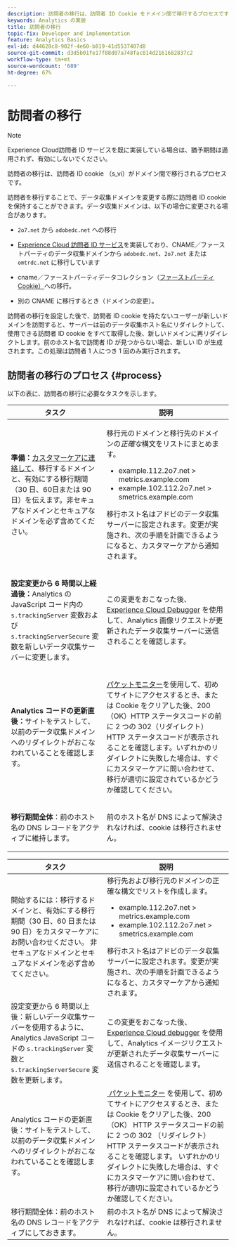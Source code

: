 ```yaml
---
description: 訪問者の移行は、訪問者 ID Cookie をドメイン間で移行するプロセスです。
keywords: Analytics の実装
title: 訪問者の移行
topic-fix: Developer and implementation
feature: Analytics Basics
exl-id: d44628c8-902f-4e60-b819-41d5537407d8
source-git-commit: d3d5b01fe17f88d07a748fac814d2161682837c2
workflow-type: tm+mt
source-wordcount: '689'
ht-degree: 67%

---
```


# 訪問者の移行

>[!NOTE]
>
>Experience Cloud訪問者 ID サービスを既に実装している場合は、猶予期間は適用されず、有効にしないでください。

訪問者の移行は、訪問者 ID cookie （s_vi）がドメイン間で移行されるプロセスです。

訪問者を移行することで、データ収集ドメインを変更する際に訪問者 ID cookie を保持することができます。データ収集ドメインは、以下の場合に変更される場合があります。

* `2o7.net` から `adobedc.net` への移行

* [Experience Cloud 訪問者 ID サービス](https://experienceleague.adobe.com/docs/id-service/using/home.html?lang=ja)を実装しており、CNAME／ファーストパーティのデータ収集ドメインから `adobedc.net`、`2o7.net` または `omtrdc.net` に移行しています

* cname／ファーストパーティデータコレクション（[ファーストパーティ Cookie）](https://experienceleague.adobe.com/docs/core-services/interface/ec-cookies/cookies-first-party.html?lang=ja)への移行。

* 別の CNAME に移行するとき（ドメインの変更）。

訪問者の移行を設定した後で、訪問者 ID cookie を持たないユーザーが新しいドメインを訪問すると、サーバーは前のデータ収集ホスト名にリダイレクトして、使用できる訪問者 ID cookie をすべて取得した後、新しいドメインに再リダイレクトします。前のホスト名で訪問者 ID が見つからない場合、新しい ID が生成されます。この処理は訪問者 1 人につき 1 回のみ実行されます。

## 訪問者の移行のプロセス {#process}

以下の表に、訪問者の移行に必要なタスクを示します。

<table id="table_7B2535FC3E264216A299686415C6B21C"> 
 <thead> 
  <tr> 
   <th colname="col1" class="entry"> タスク </th> 
   <th colname="col3" class="entry"> 説明 </th> 
  </tr> 
 </thead>
 <tbody> 
  <tr> 
   <td colname="col1"> <p> <b>準備：</b><a href="https://helpx.adobe.com/jp/marketing-cloud/contact-support.html"  >カスタマーケアに連絡して</a>、移行するドメインと、有効にする移行期間（30 日、60日または 90 日）を伝えます。非セキュアなドメインとセキュアなドメインを必ず含めてください。 </p> </td> 
   <td colname="col3"> <p>移行元のドメインと移行先のドメインの<i>正確な</i>構文をリストにまとめます。 </p> 
    <ul id="ul_067EC5C7619141A6BDFBC209C9FD47E2"> 
     <li id="li_0723D948465A49C1871B81207AEDC4DC">example.112.2o7.net &gt; metrics.example.com </li> 
     <li id="li_B0CA15A593BD4AB9802E33A3FF037C7A">example.102.112.2o7.net &gt; smetrics.example.com </li> 
    </ul> <p>移行ホスト名はアドビのデータ収集サーバーに設定されます。変更が実施され、次の手順を計画できるようになると、カスタマーケアから通知されます。 </p> </td> 
  </tr> 
  <tr> 
   <td colname="col1"> <p> <b>設定変更から 6 時間以上経過後：</b>Analytics の JavaScript コード内の <code> s.trackingServer</code> 変数および <code> s.trackingServerSecure</code> 変数を新しいデータ収集サーバーに変更します。 </p> </td> 
   <td colname="col3"> <p>この変更をおこなった後、<a href="https://experienceleague.adobe.com/docs/debugger/using/experience-cloud-debugger.html?lang=ja">Experience Cloud Debugger</a> を使用して、Analytics 画像リクエストが更新されたデータ収集サーバーに送信されることを確認します。 </p> </td> 
  </tr> 
  <tr> 
   <td colname="col1"> <p> <b>Analytics コードの更新直後：</b>サイトをテストして、以前のデータ収集ドメインへのリダイレクトがおこなわれていることを確認します。 </p> </td> 
   <td colname="col3"> <p><a href="../implement/validate/packet-monitor.md">パケットモニター</a>を使用して、初めてサイトにアクセスするとき、または Cookie をクリアした後、200（OK）HTTP ステータスコードの前に 2 つの 302（リダイレクト）HTTP ステータスコードが表示されることを確認します。いずれかのリダイレクトに失敗した場合は、すぐにカスタマーケアに問い合わせて、移行が適切に設定されているかどうか確認してください。 </p> </td> 
  </tr> 
  <tr> 
   <td colname="col1"> <p> <b>移行期間全体</b>：前のホスト名の DNS レコードをアクティブに維持します。 </p> </td> 
   <td colname="col3"> <p>前のホスト名が DNS によって解決されなければ、cookie は移行されません。 </p> </td> 
  </tr> 
 </tbody> 
</table>

| タスク | 説明 |
|--- |--- |
| 開始するには：移行するドメインと、有効にする移行期間（30 日、60 日または 90 日）をカスタマーケアにお問い合わせください。 非セキュアなドメインとセキュアなドメインを必ず含めてください。 | 移行先および移行元のドメインの正確な構文でリストを作成します。<ul><li>example.112.2o7.net > metrics.example.com</li><li>example.102.112.2o7.net > smetrics.example.com</li></ul>移行ホスト名はアドビのデータ収集サーバーに設定されます。変更が実施され、次の手順を計画できるようになると、カスタマーケアから通知されます。 |
| 設定変更から 6 時間以上後：新しいデータ収集サーバーを使用するように、Analytics JavaScript コードの `s.trackingServer` 変数と `s.trackingServerSecure` 変数を更新します。 | この変更をおこなった後、[Experience Cloud debugger](https://experienceleague.adobe.com/docs/debugger/using/experience-cloud-debugger.html?lang=ja) を使用して、Analytics イメージリクエストが更新されたデータ収集サーバーに送信されることを確認します。 |
| Analytics コードの更新直後：サイトをテストして、以前のデータ収集ドメインへのリダイレクトがおこなわれていることを確認します。 | [&#x200B; パケットモニター &#x200B;](../implement/validate/packet-monitor.md) を使用して、初めてサイトにアクセスするとき、または Cookie をクリアした後、200 （OK） HTTP ステータスコードの前に 2 つの 302 （リダイレクト） HTTP ステータスコードが表示されることを確認します。 いずれかのリダイレクトに失敗した場合は、すぐにカスタマーケアに問い合わせて、移行が適切に設定されているかどうか確認してください。 |
| 移行期間全体：前のホスト名の DNS レコードをアクティブにしておきます。 | 前のホスト名が DNS によって解決されなければ、cookie は移行されません。 |